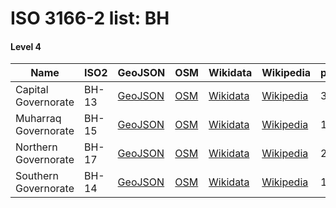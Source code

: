 # ISO 3166-2 list: BH


#### Level 4
Name | ISO2 | GeoJSON | OSM | Wikidata | Wikipedia | population 
--- | --- | --- | --- | --- | --- | --- 
Capital Governorate | BH-13 | [GeoJSON](../../export/geojson/q7/iso2/BH/BH-13.geojson) | [OSM](https://www.openstreetmap.org/relation/3028094) | [Wikidata](https://www.wikidata.org/wiki/Q528953) | [Wikipedia](http://en.wikipedia.org/wiki/ar%3A%D9%85%D8%AD%D8%A7%D9%81%D8%B8%D8%A9%20%D8%A7%D9%84%D8%B9%D8%A7%D8%B5%D9%85%D8%A9%20%28%D8%A7%D9%84%D8%A8%D8%AD%D8%B1%D9%8A%D9%86%29) | 329510
Muharraq Governorate | BH-15 | [GeoJSON](../../export/geojson/q7/iso2/BH/BH-15.geojson) | [OSM](https://www.openstreetmap.org/relation/3028095) | [Wikidata](https://www.wikidata.org/wiki/Q375630) | [Wikipedia](http://en.wikipedia.org/wiki/ar%3A%D9%85%D8%AD%D8%A7%D9%81%D8%B8%D8%A9%20%D8%A7%D9%84%D9%85%D8%AD%D8%B1%D9%82) | 189114
Northern Governorate | BH-17 | [GeoJSON](../../export/geojson/q7/iso2/BH/BH-17.geojson) | [OSM](https://www.openstreetmap.org/relation/2522303) | [Wikidata](https://www.wikidata.org/wiki/Q840445) | [Wikipedia](http://en.wikipedia.org/wiki/en%3ANorthern%20Governorate) | 276949
Southern Governorate | BH-14 | [GeoJSON](../../export/geojson/q7/iso2/BH/BH-14.geojson) | [OSM](https://www.openstreetmap.org/relation/2522430) | [Wikidata](https://www.wikidata.org/wiki/Q838532) | [Wikipedia](http://en.wikipedia.org/wiki/en%3ASouthern%20Governorate) | 101456
